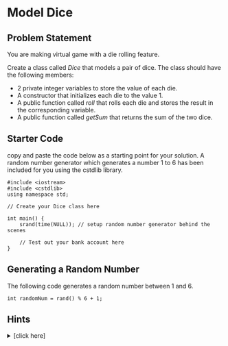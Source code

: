 # Model Dice
## Problem Statement
You are making virtual game with a die rolling feature.

Create a class called *Dice* that models a pair of dice. The class should have the following members:
- 2 private integer variables to store the value of each die.
- A constructor that initializes each die to the value 1.
- A public function called *roll* that rolls each die and stores the result in the corresponding variable.
- A public function called *getSum* that returns the sum of the two dice.

## Starter Code
copy and paste the code below as a starting point for your solution. A random number generator which generates a number 1 to 6 has been included for you using the cstdlib library.
```{c++}
#include <iostream>
#include <cstdlib>
using namespace std;

// Create your Dice class here

int main() {
    srand(time(NULL)); // setup random number generator behind the scenes

    // Test out your bank account here
}
```

## Generating a Random Number
The following code generates a random number between 1 and 6.
```{c++}
int randomNum = rand() % 6 + 1;
```
## Hints
<details>
<summary>[click here]</summary>

1. Create the class definition for Dice.
```{c++}
class Dice {
    // Your code goes here
};
```
2. Create space for private and public members.
```{c++}
class Dice {
    public:
        // public members here
    private:
        // private members here
};
```
3. Add class variables for the value of each die.
```{c++}
class Dice {
    public:
        // public members here
    private:
        int _die1;
        int _die2;
};
```
4. Add a constructor that initializes each die to the value 1
5. Add a public function called *roll* that rolls each die and stores the result in the corresponding variable.
6. Add a public function called *getSum* that returns the sum of the two dice.
</details>
<br>
